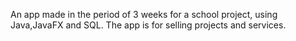 An app made in the period of 3 weeks for a school project, using Java,JavaFX and SQL.
The app is for selling projects and services.
